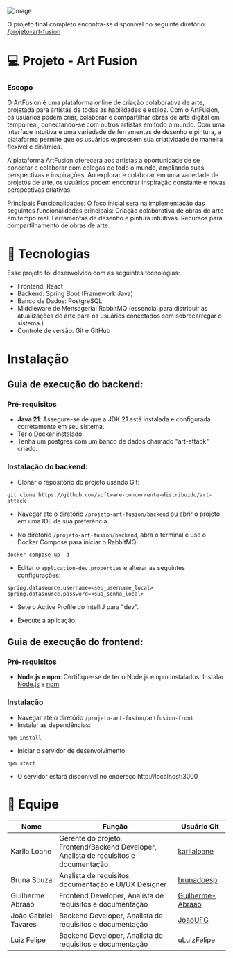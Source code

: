 ![image](https://github.com/user-attachments/assets/9c0ea1f4-9aa4-47a1-a3ec-cdaf96922a16)

O projeto final completo encontra-se disponível no seguinte diretório: [/projeto-art-fusion](https://github.com/software-concorrente-distribuido/art-attack)

# 💻 Projeto - Art Fusion 

### Escopo

O ArtFusion é uma plataforma online de criação colaborativa de arte, projetada para artistas de todas as habilidades e estilos. Com o ArtFusion, os usuários podem criar, colaborar e compartilhar obras de arte digital em tempo real, conectando-se com outros artistas em todo o mundo. Com uma interface intuitiva e uma variedade de ferramentas de desenho e pintura, a plataforma permite que os usuários expressem sua criatividade de maneira flexível e dinâmica.

A plataforma ArtFusion oferecerá aos artistas a oportunidade de se conectar e colaborar com colegas de todo o mundo, ampliando suas perspectivas e inspirações. Ao explorar e colaborar em uma variedade de projetos de arte, os usuários podem encontrar inspiração constante e novas perspectivas criativas.

Principais Funcionalidades:
O foco inicial será na implementação das seguintes funcionalidades principais:
Criação colaborativa de obras de arte em tempo real.
Ferramentas de desenho e pintura intuitivas.
Recursos para compartilhamento de obras de arte.


# 🚀 Tecnologias 

Esse projeto foi desenvolvido com as seguintes tecnologias:

- Frontend: React 
- Backend: Spring Boot (Framework Java)
- Banco de Dados: PostgreSQL
- Middleware de Mensageria: RabbitMQ (essencial para distribuir as atualizações de arte para os usuários conectados sem sobrecarregar o sistema.)
- Controle de versão: Git e GitHub 

# Instalação 

## Guia de execução do backend:

### Pré-requisitos
- **Java 21**: Assegure-se de que a JDK 21 está instalada e configurada corretamente em seu sistema.
- Ter o Docker instalado.
- Tenha um postgres com um banco de dados chamado "art-attack" criado.

### Instalação do backend:

- Clonar o repositório do projeto usando Git:
```
git clone https://github.com/software-concorrente-distribuido/art-attack
```

- Navegar até o diretório `/projeto-art-fusion/backend` ou abrir o projeto em uma IDE de sua preferência.
  
- No diretório `/projeto-art-fusion/backend`, abra o terminal e use o Docker Compose para iniciar o RabbitMQ:
```
docker-compose up -d
```
- Editar o `application-dev.properties` e alterar as seguintes configurações:
```
spring.datasource.username=<seu_username_local> 
spring.datasource.password=<sua_senha_local>
```
	
- Sete o Active Profile do IntelliJ para "dev".

- Execute a aplicação.

## Guia de execução do frontend:

### Pré-requisitos
- **Node.js e npm**: Certifique-se de ter o Node.js e npm instalados. Instalar [Node.js](https://nodejs.org/pt/download/package-manager) e [npm](https://docs.npmjs.com/downloading-and-installing-node-js-and-npm).

### Instalação
  
- Navegar até o diretório `/projeto-art-fusion/artfusion-front`
- Instalar as dependências:
```
npm install
```
  
- Iniciar o servidor de desenvolvimento
```
npm start
```
  
- O servidor estará disponível no endereço http://localhost:3000



# 👥 Equipe

| Nome              | Função     | Usuário Git                                                                    	|
|-------------------|------------|-------------------------------------------------------------------------------------------------------------------------------------------------------|
| Karlla Loane     	  | Gerente do projeto, Frontend/Backend Developer, Analista de requisitos e documentação       | [karllaloane](https://github.com/karllaloane)		 	 |
| Bruna Souza    	  | Analista de requisitos, documentação e UI/UX Designer  		 			| [brunadoesp](https://github.com/brunadoesp)	 	 	 |
| Guilherme Abraão 	  | Frontend Developer, Analista de requisitos e documentação   				| [Guilherme-Abraao](https://github.com/Guilherme-Abraao)  	 |
| João Gabriel Tavares    | Backend Developer, Analista de requisitos e documentação   		  			| [JoaoUFG](https://github.com/JoaoUFG)	  			 |
| Luiz Felipe	          | Backend Developer, Analista de requisitos e documentação   		  			| [uLuizFelipe](https://github.com/uLuizFelipe)	  			 |


